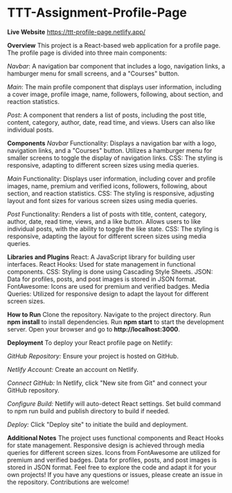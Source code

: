 # TTT-Assignment-Profile-Page

**Live Website**
https://ttt-profile-page.netlify.app/

**Overview**
This project is a React-based web application for a profile page. The profile page is divided into three main components:

_Navbar_: A navigation bar component that includes a logo, navigation links, a hamburger menu for small screens, and a "Courses" button.

_Main_: The main profile component that displays user information, including a cover image, profile image, name, followers, following, about section, and reaction statistics.

_Post_: A component that renders a list of posts, including the post title, content, category, author, date, read time, and views. Users can also like individual posts.

**Components**
_Navbar_
Functionality:
Displays a navigation bar with a logo, navigation links, and a "Courses" button.
Utilizes a hamburger menu for smaller screens to toggle the display of navigation links.
CSS:
The styling is responsive, adapting to different screen sizes using media queries.

_Main_
Functionality:
Displays user information, including cover and profile images, name, premium and verified icons, followers, following, about section, and reaction statistics.
CSS:
The styling is responsive, adjusting layout and font sizes for various screen sizes using media queries.

_Post_
Functionality:
Renders a list of posts with title, content, category, author, date, read time, views, and a like button.
Allows users to like individual posts, with the ability to toggle the like state.
CSS:
The styling is responsive, adapting the layout for different screen sizes using media queries.

**Libraries and Plugins**
React: A JavaScript library for building user interfaces.
React Hooks: Used for state management in functional components.
CSS: Styling is done using Cascading Style Sheets.
JSON: Data for profiles, posts, and post images is stored in JSON format.
FontAwesome: Icons are used for premium and verified badges.
Media Queries: Utilized for responsive design to adapt the layout for different screen sizes.

**How to Run**
Clone the repository.
Navigate to the project directory.
Run **npm install** to install dependencies.
Run **npm start** to start the development server.
Open your browser and go to **http://localhost:3000**.


**Deployment**
To deploy your React profile page on Netlify:

_GitHub Repository:_
Ensure your project is hosted on GitHub.

_Netlify Account:_
Create an account on Netlify.

_Connect GitHub:_
In Netlify, click "New site from Git" and connect your GitHub repository.

_Configure Build:_
Netlify will auto-detect React settings.
Set build command to npm run build and publish directory to build if needed.

_Deploy:_
Click "Deploy site" to initiate the build and deployment.

**Additional Notes**
The project uses functional components and React Hooks for state management.
Responsive design is achieved through media queries for different screen sizes.
Icons from FontAwesome are utilized for premium and verified badges.
Data for profiles, posts, and post images is stored in JSON format.
Feel free to explore the code and adapt it for your own projects! If you have any questions or issues, please create an issue in the repository. Contributions are welcome!
